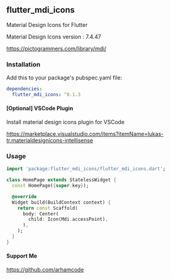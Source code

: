 ## flutter_mdi_icons

Material Design Icons for Flutter

Material Design Icons version : 7.4.47

https://pictogrammers.com/library/mdi/

### Installation

Add this to your package's pubspec.yaml file:

```yaml
dependencies:
  flutter_mdi_icons: ^0.1.3
```

#### [Optional] VSCode Plugin
Install material design icons plugin for VSCode

https://marketplace.visualstudio.com/items?itemName=lukas-tr.materialdesignicons-intellisense

### Usage

```dart
import 'package:flutter_mdi_icons/flutter_mdi_icons.dart';

class HomePage extends StatelessWidget {
  const HomePage({super.key});

  @override
  Widget build(BuildContext context) {
    return const Scaffold(
      body: Center(
        child: Icon(Mdi.accessPoint),
      ),
    );
  }
}
```

#### Support Me

https://github.com/arhamcode
